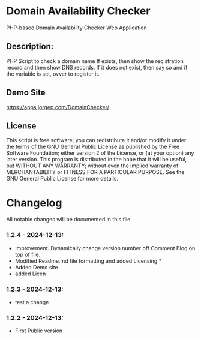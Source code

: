# Domain Availability Checker
PHP-based Domain Availability Checker Web Application 

## Description: 
PHP Script to check a domain name 
 If exists, then show the registration record and then show DNS records. 
 If it does not exist, then say so and if the variable is set, ovver to register it.

## Demo Site
https://apps.jorgep.com/DomainChecker/

## License
This script is free software; you can redistribute it and/or modify it under the terms of the GNU General Public License as published by the Free Software Foundation; either version 2 of the License, or (at your option) any later version. This program is distributed in the hope that it will be useful, but WITHOUT ANY WARRANTY; without even the implied warranty of MERCHANTABILITY or FITNESS FOR A PARTICULAR PURPOSE. See the GNU General Public License for more details.

# Changelog

All notable changes  will be documented in this file

### 1.2.4 - 2024-12-13:  
* Improvement. Dynamically change version number off Comment Blog on top of file.
* Modified Readme.md file formatting and added Licensing *
* Added Demo site 
* added Licen
### 1.2.3 - 2024-12-13:  
* test a change
### 1.2.2 - 2024-12-13:  
* First Public version

